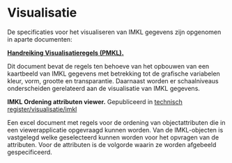 Visualisatie
============

De specificaties voor het visualiseren van IMKL gegevens zijn opgenomen in
aparte documenten:

[**Handreiking Visualisatieregels (PMKL).**](https://docs.geostandaarden.nl/kl/def-st-pmkl30-20250319/)

Dit document bevat de regels ten behoeve van het opbouwen van een kaartbeeld
van IMKL gegevens met betrekking tot de grafische variabelen kleur, vorm,
grootte en transparantie. Daarnaast worden er schaalniveaus onderscheiden
gerelateerd aan de visualisatie van IMKL gegevens.

**IMKL Ordening attributen viewer.** Gepubliceerd in [technisch register/visualisatie/imkl](https://register.geostandaarden.nl/?url=kabelsleidingen/imkl)

Een excel document met regels voor de ordening van objectattributen die in
een viewerapplicatie opgevraagd kunnen worden. Van de IMKL-objecten is
vastgelegd welke geselecteerd kunnen worden voor het opvragen van de
attributen. Voor de attributen is de volgorde waarin ze worden afgebeeld
gespecificeerd.
